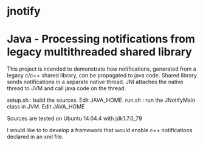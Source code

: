 # jnotify
Java - Processing notifications from legacy multithreaded shared library
==================

This project is intended to demonstrate how notifications, generated from a legacy c/c++ shared library, can be propagated to java code. Shared library sends notifications in a separate native thread. JNI attaches the native thread to JVM and call java code on the thread.

setup.sh : build the sources. Edit JAVA_HOME.
run.sh   : run the JNotifyMain class in JVM. Edit JAVA_HOME

Sources are tested on Ubuntu 14.04.4 with jdk1.7.0_79 

I would like to to develop a framework that would enable c++ notifications declared in an xml file.

